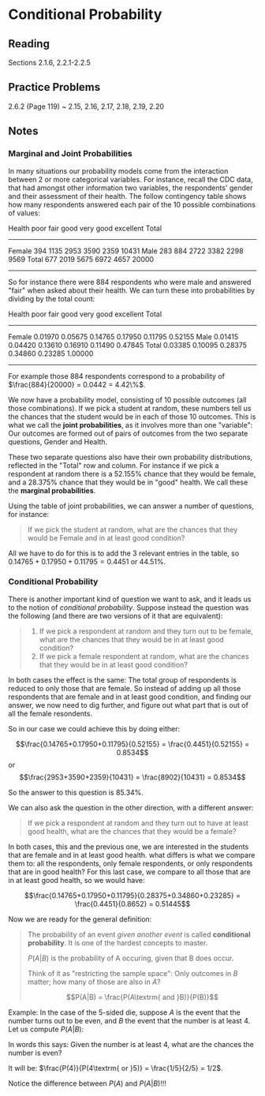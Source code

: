 # Conditional Probability

## Reading

Sections 2.1.6, 2.2.1-2.2.5

## Practice Problems

2.6.2 (Page 119)
  ~ 2.15, 2.16, 2.17, 2.18, 2.19, 2.20

## Notes

### Marginal and Joint Probabilities

In many situations our probability models come from the interaction between 2 or more categorical variables. For instance, recall the CDC data, that had amongst other information two variables, the respondents' gender and their assessment of their health. The follow contingency table shows how many respondents answered each pair of the 10 possible combinations of values:

Health    poor  fair  good  very good  excellent  Total
-------  ----- ----- ----- ---------- ---------- ------
Female     394  1135  2953       3590       2359  10431
Male       283   884  2722       3382       2298   9569
Total      677  2019  5675       6972       4657  20000
-------  ----- ----- ----- ---------- ---------- ------

So for instance there were 884 respondents who were male and answered "fair" when asked about their health. We can turn these into probabilities by dividing by the total count:

Health       poor     fair     good  very good  excellent    Total
-------  -------- -------- -------- ---------- ---------- --------
Female    0.01970  0.05675  0.14765    0.17950    0.11795  0.52155
Male      0.01415  0.04420  0.13610    0.16910    0.11490  0.47845
Total     0.03385  0.10095  0.28375    0.34860    0.23285  1.00000
-------  -------- -------- -------- ---------- ---------- --------

For example those 884 respondents correspond to a probability of $\frac{884}{20000} = 0.0442 = 4.42\%$.

We now have a probability model, consisting of 10 possible outcomes (all those combinations). If we pick a student at random, these numbers tell us the chances that the student would be in each of those 10 outcomes. This is what we call the **joint probabilities**, as it involves more than one "variable": Our outcomes are formed out of pairs of outcomes from the two separate questions, Gender and Health.

These two separate questions also have their own probability distributions, reflected in the "Total" row and column. For instance if we pick a respondent at random there is a $52.155\%$ chance that they would be female, and a $28.375\%$ chance that they would be in "good" health. We call these the **marginal probabilities**.

Using the table of joint probabilities, we can answer a number of questions, for instance:

> If we pick the student at random, what are the chances that they would be Female and in at least good condition?

All we have to do for this is to add the 3 relevant entries in the table, so $0.14765+0.17950+0.11795=0.4451$ or $44.51\%$.

### Conditional Probability

There is another important kind of question we want to ask, and it leads us to the notion of *conditional probability*. Suppose instead the question was the following (and there are two versions of it that are equivalent):

> 1. If we pick a respondent at random and they turn out to be female, what are the chances that they would be in at least good condition?
> 2. If we pick a female respondent at random, what are the chances that they would be in at least good condition?

In both cases the effect is the same: The total group of respondents is reduced to only those that are female. So instead of adding up all those respondents that are female and in at least good condition, and finding our answer, we now need to dig further, and figure out what part that is out of all the female resondents.

So in our case we could achieve this by doing either:

$$\frac{0.14765+0.17950+0.11795}{0.52155} = \frac{0.4451}{0.52155} = 0.8534$$
or
$$\frac{2953+3590+2359}{10431} = \frac{8902}{10431} = 0.8534$$

So the answer to this question is $85.34\%$.

We can also ask the question in the other direction, with a different answer:

> If we pick a respondent at random and they turn out to have at least good health, what are the chances that they would be a female?

In both cases, this and the previous one, we are interested in the students that are female and in at least good health. what differs is what we compare them to: all the respondents, only female respondents, or only respondents that are in good health? For this last case, we compare to all those that are in at least good health, so we would have:

$$\frac{0.14765+0.17950+0.11795}{0.28375+0.34860+0.23285} = \frac{0.4451}{0.8652} = 0.51445$$

Now we are ready for the general definition:

> The probability of an event *given another event* is called **conditional probability**. It is one of the hardest concepts to master.
>
> $P(A|B)$ is the probability of A occuring, given that B does occur.
>
> Think of it as "restricting the sample space": Only outcomes in $B$ matter; how many of those are also in $A$?
>
> $$P(A|B) = \frac{P(A\textrm{ and }B)}{P(B)}$$

Example: In the case of the 5-sided die, suppose $A$ is the event that the number turns out to be even, and $B$ the event that the number is at least 4. Let us compute $P(A|B)$:

In words this says: Given the number is at least 4, what are the chances the number is even?

It will be: $\frac{P(4)}{P(4\textrm{ or }5)} = \frac{1/5}{2/5} = 1/2$.

Notice the difference between $P(A)$ and $P(A|B)$!!!

